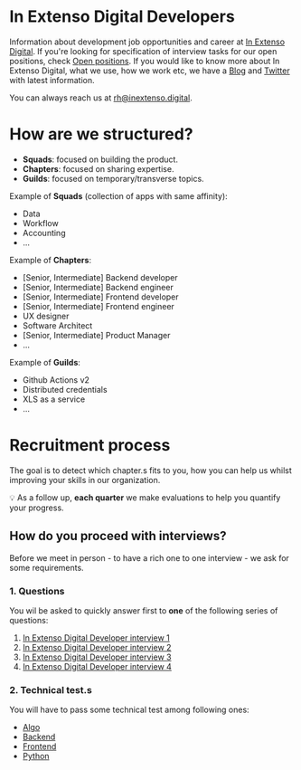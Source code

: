 # In Extenso Digital Developers

Information about development job opportunities and career at [In Extenso Digital](https://www.inextenso.digital). If you're looking for specification of interview tasks for our open positions, check [Open positions](https://www.inextenso.digital/careers/). If you would like to know more about In Extenso Digital, what we use, how we work etc, we have a [Blog](https://medium.com/inexdigital-fr) and [Twitter](https://twitter.com/InexDigital_FR) with latest information.

You can always reach us at rh@inextenso.digital.

# How are we structured?

- **Squads**: focused on building the product.
- **Chapters**: focused on sharing expertise.
- **Guilds**: focused on temporary/transverse topics.

Example of **Squads** (collection of apps with same affinity):

- Data
- Workflow
- Accounting
- ...

Example of **Chapters**:

- [Senior, Intermediate] Backend developer
- [Senior, Intermediate] Backend engineer
- [Senior, Intermediate] Frontend developer
- [Senior, Intermediate] Frontend engineer
- UX designer
- Software Architect
- [Senior, Intermediate] Product Manager
- ...

Example of **Guilds**:

- Github Actions v2
- Distributed credentials
- XLS as a service
- ...

# Recruitment process

The goal is to detect which chapter.s fits to you, how you can help us whilst improving your skills in our organization.

:bulb: As a follow up, **each quarter** we make evaluations to help you quantify your progress.

## How do you proceed with interviews?

Before we meet in person - to have a rich one to one interview - we ask for some requirements.

### 1. Questions

You wil be asked to quickly answer first to **one** of the following series of questions:

1. [In Extenso Digital Developer interview 1](https://docs.google.com/forms/d/e/1FAIpQLSd5Fxl3jsBty2An22WYwBzLCKpI8skIMkc2wUR6WmOMByaoxA/viewform)
2. [In Extenso Digital Developer interview 2](https://docs.google.com/forms/d/e/1FAIpQLSfDgzGODjiblmBYZi3ZO6jb-lEK6JXgNJ2HNacbzoPkAeL-RQ/viewform)
3. [In Extenso Digital Developer interview 3](https://docs.google.com/forms/d/e/1FAIpQLSd4WL2W-F7pPjaWqTDdkt8fshfl-hYwUfxd5Mbt8QFZipQnNQ/viewform)
4. [In Extenso Digital Developer interview 4](https://docs.google.com/forms/d/e/1FAIpQLSelkDQ8ypWs9ZtxhbtnHyuFaihO6DCeNie0UBQT6cAZrP5VWA/viewform)

### 2. Technical test.s

You will have to pass some technical test among following ones:

- [Algo](./Algo)
- [Backend](./Backend)
- [Frontend](./Frontend)
- [Python](./Python)
